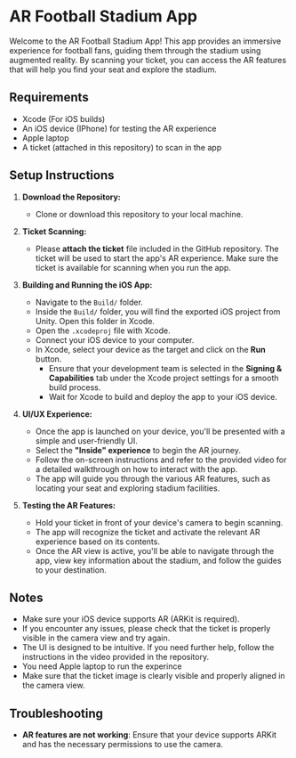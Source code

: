 # AR Football Stadium App

Welcome to the AR Football Stadium App! This app provides an immersive experience for football fans, guiding them through the stadium using augmented reality. By scanning your ticket, you can access the AR features that will help you find your seat and explore the stadium.

## Requirements

- Xcode (For iOS builds)
- An iOS device (IPhone) for testing the AR experience
- Apple laptop
- A ticket (attached in this repository) to scan in the app

## Setup Instructions

1. **Download the Repository:**
   - Clone or download this repository to your local machine.

2. **Ticket Scanning:**
   - Please **attach the ticket** file included in the GitHub repository. The ticket will be used to start the app's AR experience. Make sure the ticket is available for scanning when you run the app.

3. **Building and Running the iOS App:**

   - Navigate to the `Build/` folder.
   - Inside the `Build/` folder, you will find the exported iOS project from Unity. Open this folder in Xcode.
   - Open the `.xcodeproj` file with Xcode.
   - Connect your iOS device to your computer.
   - In Xcode, select your device as the target and click on the **Run** button.
     - Ensure that your development team is selected in the **Signing & Capabilities** tab under the Xcode project settings for a smooth build process.
     - Wait for Xcode to build and deploy the app to your iOS device.

4. **UI/UX Experience:**
   - Once the app is launched on your device, you'll be presented with a simple and user-friendly UI.
   - Select the **"Inside" experience** to begin the AR journey.
   - Follow the on-screen instructions and refer to the provided video for a detailed walkthrough on how to interact with the app.
   - The app will guide you through the various AR features, such as locating your seat and exploring stadium facilities.

5. **Testing the AR Features:**
   - Hold your ticket in front of your device's camera to begin scanning.
   - The app will recognize the ticket and activate the relevant AR experience based on its contents.
   - Once the AR view is active, you'll be able to navigate through the app, view key information about the stadium, and follow the guides to your destination.

## Notes

- Make sure your iOS device supports AR (ARKit is required).
- If you encounter any issues, please check that the ticket is properly visible in the camera view and try again.
- The UI is designed to be intuitive. If you need further help, follow the instructions in the video provided in the repository.
- You need Apple laptop to run the experince
- Make sure that the ticket image is clearly visible and properly aligned in the camera view.

## Troubleshooting
- **AR features are not working**: Ensure that your device supports ARKit and has the necessary permissions to use the camera.

